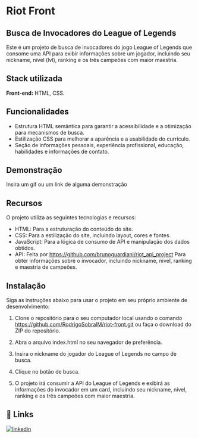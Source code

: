 # Riot Front

## Busca de Invocadores do League of Legends

Este é um projeto de busca de invocadores do jogo League of Legends que consome uma API para exibir informações sobre um jogador, incluindo seu nickname, nível (lvl), ranking e os três campeões com maior maestria.

## Stack utilizada

**Front-end:** HTML, CSS.




## Funcionalidades

- Estrutura HTML semântica para garantir a acessibilidade e a    otimização para mecanismos de busca.
- Estilização CSS para melhorar a aparência e a usabilidade do currículo.
- Seção de informações pessoais, experiência profissional, educação, habilidades e informações de contato.

## Demonstração

Insira um gif ou um link de alguma demonstração


## Recursos

O projeto utiliza as seguintes tecnologias e recursos:

- HTML: Para a estruturação do conteúdo do site.
- CSS: Para a estilização do site, incluindo layout, cores e fontes.
- JavaScript: Para a lógica de consumo de API e manipulação dos dados obtidos.
- API: Feita por https://github.com/brunoguardiani/riot_api_project Para obter informações sobre o invocador, incluindo nickname, nível, ranking e maestria de campeões.
## Instalação

Siga as instruções abaixo para usar o projeto em seu próprio ambiente de desenvolvimento:

1. Clone o repositório para o seu computador local usando o comando https://github.com/RodrigoSobralM/riot-front.git ou faça o download do ZIP do repositório.

2. Abra o arquivo index.html no seu navegador de preferência.

3. Insira o nickname do jogador do League of Legends no campo de busca.

4. Clique no botão de busca.

5. O projeto irá consumir a API do League of Legends e exibirá as informações do invocador em um card, incluindo seu nickname, nível, ranking e os três campeões com maior maestria.
    
## 🔗 Links
[![linkedin](https://img.shields.io/badge/linkedin-0A66C2?style=for-the-badge&logo=linkedin&logoColor=white)](https://www.linkedin.com/in/rodrigo-moreira-294b17192/)
